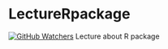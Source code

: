 # LectureRpackage

[![GitHub Watchers](https://img.shields.io/github/watchers/jinseob2kim/LectureRpackage.svg?style=social)](https://github.com/jinseob2kim/LectureRpackage)
Lecture about R package
